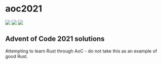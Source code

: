 # aoc2021

![](https://img.shields.io/badge/day%20📅-4-blue)
![](https://img.shields.io/badge/stars%20⭐-6-yellow)
![](https://img.shields.io/badge/days%20completed-3-red)

## Advent of Code 2021 solutions
Attempting to learn Rust through AoC - do not take this as an example of good Rust.
